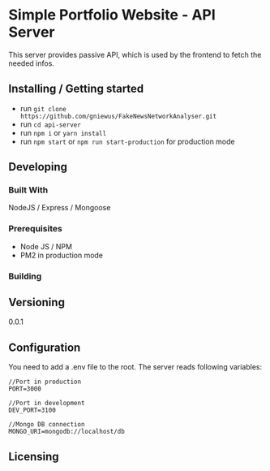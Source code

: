 # Simple Portfolio Website - API Server

This server provides passive API, which is used by the frontend to fetch the needed infos.

## Installing / Getting started

- run `git clone https://github.com/gniewus/FakeNewsNetworkAnalyser.git`
- run `cd api-server`
- run `npm i` or `yarn install`
- run `npm start` or `npm run start-production` for production mode

## Developing

### Built With
NodeJS / Express / Mongoose

### Prerequisites
- Node JS / NPM
- PM2 in production mode

### Building

## Versioning

0.0.1


## Configuration

You need to add a .env file to the root. The server reads following variables:

```
//Port in production
PORT=3000

//Port in development
DEV_PORT=3100

//Mongo DB connection
MONGO_URI=mongodb://localhost/db
```

## Licensing


